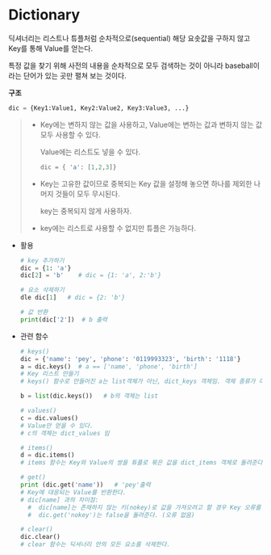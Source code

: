 # Dictionary

딕셔너리는 리스트나 튜플처럼 순차적으로(sequential) 해당 요솟값을 구하지 않고 Key를 통해 Value를 얻는다. 

특정 값을 찾기 위해 사전의 내용을 순차적으로 모두 검색하는 것이 아니라 baseball이라는 단어가 있는 곳만 펼쳐 보는 것이다.

**구조**

```python
dic = {Key1:Value1, Key2:Value2, Key3:Value3, ...}
```

> - Key에는 변하지 않는 값을 사용하고, Value에는 변하는 값과 변하지 않는 값 모두 사용할 수 있다.
>
>   Value에는 리스트도 넣을 수 있다.
>
>   ```python
>   dic = { 'a': [1,2,3]}
>   ```
>
> - Key는 고유한 값이므로 중복되는 Key 값을 설정해 놓으면 하나를 제외한 나머지 것들이 모두 무시된다.
>
>   key는 중복되지 않게 사용하자.
>
> - key에는 리스트로 사용할 수 없지만 튜플은 가능하다.



- 활용

  ```python
  # key 추가하기
  dic = {1: 'a'}
  dic[2] = 'b'    # dic = {1: 'a', 2:'b'} 
  
  # 요소 삭제하기
  dle dic[1]   # dic = {2: 'b'}
  
  # 값 반환
  print(dic['2'])  # b 출력
  ```



- 관련 함수

  ```python
  # keys()
  dic = {'name': 'pey', 'phone': '0119993323', 'birth': '1118'}
  a = dic.keys()  # a == ['name', 'phone', 'birth']
  # Key 리스트 만들기
  # keys() 함수로 만들어진 a는 list객체가 아닌, dict_keys 객체임. 객체 종류가 다르기 때문에 리스트 고유의 append, insert, pop, remove, sort 함수는 수행할 수 없다.
  
  b = list(dic.keys())   # b의 객체는 list  
  
  # values()
  c = dic.values()      
  # Value만 얻을 수 있다.
  # c의 객체는 dict_values 임
  
  # items()
  d = dic.items()
  # items 함수는 Key와 Value의 쌍을 튜플로 묶은 값을 dict_items 객체로 돌려준다.
  
  # get()
  print (dic.get('name'))   # 'pey'출력
  # Key에 대응되는 Value를 반환한다.
  # dic[name] 과의 차이점: 
    #  dic[name]는 존재하지 않는 키(nokey)로 값을 가져오려고 할 경우 Key 오류를 발생시킨다.
    #  dic.get('nokey')는 false을 돌려준다. (오류 없음)
  
  # clear()
  dic.clear()
  # clear 함수는 딕셔너리 안의 모든 요소를 삭제한다. 
  ```

  

